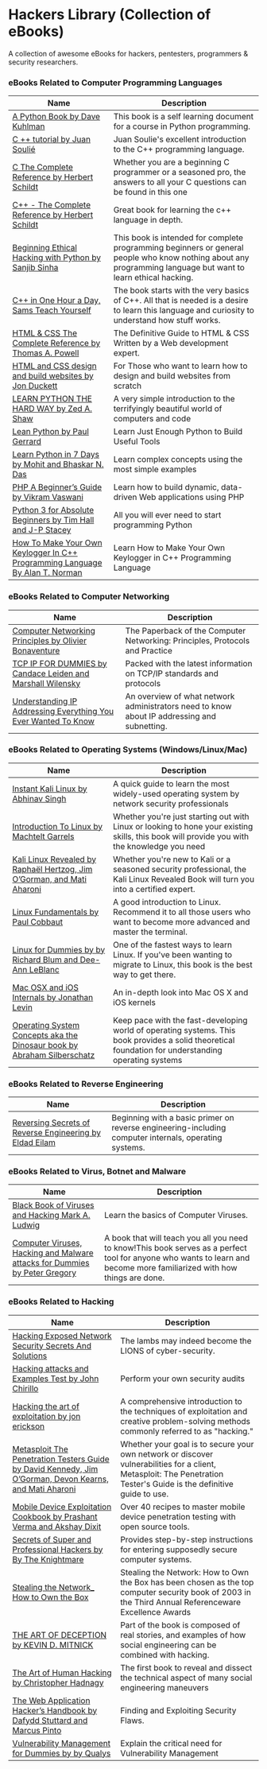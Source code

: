 # Hackers Library (Collection of eBooks)
A collection of awesome eBooks for hackers, pentesters, programmers & security researchers.

### eBooks Related to Computer Programming Languages

Name  |  Description
----  |  ----
[A Python Book by Dave Kuhlman](https://drive.google.com/open?id=1OdqLUYQbajKpbcKux9m-8bTWII_urblR) | This book is a self learning document for a course in Python programming.
[C ++ tutorial by Juan Soulié](https://drive.google.com/open?id=1WlF7M2Na5XJ1Fklh0aLBgjtX7YN93C9M) | Juan Soulie's excellent introduction to the C++ programming language.
[C The Complete Reference by Herbert Schildt](https://drive.google.com/open?id=1rEY14L-RtJaE3C6Ewoidd8KAfWZXii6h) | Whether you are a beginning C programmer or a seasoned pro, the answers to all your C questions can be found in this one
[C++ - The Complete Reference by Herbert Schildt](https://drive.google.com/open?id=1npaxGM2kbxtn9jdIRdeLMSBDwegVBTkE) | Great book for learning the c++ language in depth.
[Beginning Ethical Hacking with Python by Sanjib Sinha](https://drive.google.com/open?id=19bAYYv_cinXKuf-Iwaz449tLmq6uTXsO) | This book is intended for complete programming beginners or general people who know nothing about any programming language but want to learn ethical hacking.
[C++ in One Hour a Day, Sams Teach Yourself](https://drive.google.com/open?id=1-140kjt4hMp0gzLygFXMp2K_Vt4hxtlV) | The book starts with the very basics of C++. All that is needed is a desire to learn this language and curiosity to understand how stuff works.
[HTML & CSS The Complete Reference by Thomas A. Powell](https://drive.google.com/open?id=1GsJ-YMMY1UkHc4MjjFjKbRzvnh8Dp8yv) | The Definitive Guide to HTML & CSS Written by a Web development expert.
[HTML and CSS design and build websites by Jon Duckett](https://drive.google.com/open?id=1anXnZCYvXbX_Ict31q8b62cYgBYNIi7I) | For Those who want to learn how to design and build websites from scratch
[LEARN PYTHON THE HARD WAY by Zed A. Shaw](https://drive.google.com/open?id=1R9-NKc1PqZ3S9M3jIG_eYvaPjdC-p8yF) | A very simple introduction to the terrifyingly beautiful world of computers and code  
[Lean Python by Paul Gerrard](https://drive.google.com/open?id=1Hfz1IJND1WiWenUdfcIID7wcDV4yV6Cz) | Learn Just Enough Python to Build Useful Tools
[Learn Python in 7 Days by Mohit and Bhaskar N. Das](https://drive.google.com/open?id=1CeJKDFd7HQqDI2WHf4WfF-5rMDKeq6hQ) |  Learn complex concepts using the most simple examples
[PHP A Beginner’s Guide by Vikram Vaswani](https://drive.google.com/open?id=166h9c4B6P-t4Ch18BgQlNIbCaFxUfTZG) | Learn how to build dynamic, data-driven Web applications using PHP
[Python 3 for Absolute Beginners by Tim Hall and J-P Stacey](https://drive.google.com/open?id=1HYBjhiDYVuUgSFmbqg_V0pa3i33BeL9F) | All you will ever need to start programming Python
[How To Make Your Own Keylogger In C++ Programming Language By Alan T. Norman](https://drive.google.com/open?id=1WYaWywC0v84WMphdxsF9YYTgj-HJGARd) | Learn How to Make Your Own Keylogger in C++ Programming Language 

### eBooks Related to Computer Networking 

Name  |  Description
----  |  ----
[Computer Networking Principles by Olivier Bonaventure](https://drive.google.com/open?id=1VqA0FwjZcRphg5zmgPPee45fCPmv_yq8) | The Paperback of the Computer Networking: Principles, Protocols and Practice
[TCP IP FOR DUMMIES by Candace Leiden and Marshall Wilensky](https://drive.google.com/open?id=1wvPRcbBiZAk8KaXfQ5TeTdcCImItO8rW) | Packed with the latest information on TCP/IP standards and protocols 
[Understanding IP Addressing Everything You Ever Wanted To Know](https://drive.google.com/open?id=1b8LBDNuLo5P98kyMb2gAd4Wl1FsHej4p) | An overview of what network administrators need to know about IP addressing and subnetting.

### eBooks Related to Operating Systems (Windows/Linux/Mac)

Name  |  Description
----  |  ----
[Instant Kali Linux by Abhinav Singh](https://drive.google.com/open?id=1KYXBZdKLHMxnuuoKWAImghSL3t813eyK) | A quick guide to learn the most widely-used operating system by network security professionals
[Introduction To Linux by Machtelt Garrels](https://drive.google.com/open?id=1X0peItjG-4TJIYJ0nAHNhU-V38WHJygp) | Whether you're just starting out with Linux or looking to hone your existing skills, this book will provide you with the knowledge you need
[Kali Linux Revealed by Raphaël Hertzog, Jim O’Gorman, and Mati Aharoni](https://drive.google.com/open?id=1mT9nYvX3nEBD9BnFRpffhz3glKItjYbr) | Whether you're new to Kali or a seasoned security professional, the Kali Linux Revealed Book will turn you into a certified expert.
[Linux Fundamentals by Paul Cobbaut](https://drive.google.com/open?id=14HJZ74wpcpdD2ChrCl_DDjuEtM33TT18) | A good introduction to Linux. Recommend it to all those users who want to become more advanced and master the terminal.
[Linux for Dummies by by Richard Blum and Dee-Ann LeBlanc](https://drive.google.com/open?id=1N-9CtehdabVOWHzVG6BtGM06gefnmifI) | One of the fastest ways to learn Linux. If you've been wanting to migrate to Linux, this book is the best way to get there.
[Mac OSX and iOS Internals by Jonathan Levin](https://drive.google.com/open?id=1Y4nDWL5I_u_WQyXNLPK6hxNNAvqLi7_7) | An in-depth look into Mac OS X and iOS kernels 
[Operating System Concepts aka the Dinosaur book by Abraham Silberschatz](https://drive.google.com/open?id=1-m5b7-e9xQgsiJBB7NEO-YP0yX2JuPUn) | Keep pace with the fast-developing world of operating systems. This book provides a solid theoretical foundation for understanding operating systems


### eBooks Related to Reverse Engineering

Name  |  Description
----  |  ----
[Reversing Secrets of Reverse Engineering by Eldad Eilam ](https://drive.google.com/open?id=1IR7SGBTcHS1JKRBugkWNTcUi93bGTxgl) | Beginning with a basic primer on reverse engineering-including computer internals, operating systems.

### eBooks Related to Virus, Botnet and Malware

Name  |  Description
----  |  ----
[Black Book of Viruses and Hacking Mark A. Ludwig](https://drive.google.com/open?id=1FEWzH2isM3ZYc32yfw3hFkeTDGpYqqSH) | Learn the basics of Computer Viruses.
[Computer Viruses, Hacking and Malware attacks for Dummies by Peter Gregory](https://drive.google.com/open?id=10SrxUNxowdwSglO9Lf76hMmadbjQiQl5) | A book that will teach you all you need to know!This book serves as a perfect tool for anyone who wants to learn and become more familiarized with how things are done.

### eBooks Related to Hacking 

Name  |  Description
----  |  ----
[Hacking Exposed Network Security Secrets And Solutions](https://drive.google.com/open?id=1lSDI038QMxQGqK7h2Qh-Fz7rIGEI_sFc) | The lambs may indeed become the LIONS of cyber-security.
[Hacking attacks and Examples Test by John Chirillo](https://drive.google.com/open?id=1Sz-TJoN1K2JCYesQ1YtZRxz5fZprsgjB) | Perform your own security audits
[Hacking the art of exploitation by jon erickson](https://drive.google.com/open?id=1E8but79GkNSOdE9bnii8YfEunnsL3wTG) | A comprehensive introduction to the techniques of exploitation and creative problem-solving methods commonly referred to as "hacking."
[Metasploit The Penetration Testers Guide by David Kennedy, Jim O’Gorman, Devon Kearns, and Mati Aharoni](https://drive.google.com/open?id=14KxMO1pRplLH4qbRwLrT2Ugj7iOSQPUb) |Whether your goal is to secure your own network or discover vulnerabilities for a client, Metasploit: The Penetration Tester's Guide is the definitive guide to use.
[Mobile Device Exploitation Cookbook by Prashant Verma and Akshay Dixit](https://drive.google.com/open?id=1YPwcexsdTMzcKs4vvq6K1gdY1JXErfg1) | Over 40 recipes to master mobile device penetration testing with open source tools.
[Secrets of Super and Professional Hackers by By The Knightmare](https://drive.google.com/open?id=1UJouQIVb74mcTwivq4GoqGfxT2T-0nn7) | Provides step-by-step instructions for entering supposedly secure computer systems.
[Stealing the Network_ How to Own the Box](https://drive.google.com/open?id=1948eFQ-32tBroTSkEeSjG1x1PzE5OvJa) | Stealing the Network: How to Own the Box has been chosen as the top computer security book of 2003 in the Third Annual Referenceware Excellence Awards
[THE ART OF DECEPTION by KEVIN D. MITNICK](https://drive.google.com/open?id=1Niqc6T7MNnEYVsvSgr4ogrSC1fuuke4H) | Part of the book is composed of real stories, and examples of how social engineering can be combined with hacking.
[The Art of Human Hacking by Christopher Hadnagy](https://drive.google.com/open?id=1AIX5-Rjcu3dPs_vroIgYzKSqewbk1oX5) | The first book to reveal and dissect the technical aspect of many social engineering maneuvers
[The Web Application Hacker’s Handbook by Dafydd Stuttard and Marcus Pinto](https://drive.google.com/open?id=1YenkUBtmP3dkTn-ZUNa3xnHlw5WyhSlA) | Finding and Exploiting Security Flaws.
[Vulnerability Management for Dummies by by Qualys](https://drive.google.com/open?id=10D7CUuXPBz2OJiDWthMMoRIZcZDA1HNd) | Explain the critical need for Vulnerability Management




